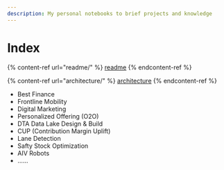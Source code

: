 ```yaml
---
description: My personal notebooks to brief projects and knowledge
---
```


# Index

{% content-ref url="readme/" %}
[readme](readme/)
{% endcontent-ref %}

{% content-ref url="architecture/" %}
[architecture](architecture/)
{% endcontent-ref %}



* Best Finance
* Frontline Mobility
* Digital Marketing
* Personalized Offering (O2O)
* DTA Data Lake Design & Build
* CUP (Contribution Margin Uplift)
* Lane Detection
* Safty Stock Optimization
* AIV Robots
* ......
